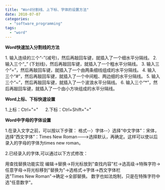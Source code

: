 ```yaml
---
title: "Word分割线、上下标、字体的设置方法"
date: 2010-07-07
categories: 
  - "software_programming"
tags: 
  - "word"
---
```


**Word快速加入分割线的方法**

1\. 输入连续的三个“-”(减号)，然后再敲回车键，就插入了一个细水平分隔线。 2. 输入三个“\_” (下划线)，然后再敲回车键，就插入了一个粗水平分隔线。 3. 输入三个“=”，然后再敲回车键，就插入了一个由两条细线组成的水平分隔线。 4. 输入三个“#”，然后再敲回车键，就插入了一个中间粗、两边细的水平分隔线。 5. 输入三个“~”，然后再敲回车键，就插入了一个波浪水平分隔线。 6. 输入三个“\*”，然后再敲回车键，就插入了一个由小方块组成的水平分隔线。

**Word上标、下标快速设置**

1.上标：Ctrl+"="      2.下标：Ctrl+Shift+"="

**Word中字母的字体设置**

1.在录入文字之前，可以按以下步骤： 格式--〉字体--〉选择“中文字体”：宋体，选择“西文字体”：Times New Roman--->选择默认，再确定。这样可以使以后录入的字母的字体为times new roman。

2.已经录入的字体,可以通过以下方式修改：

用查找替换功能实现 编辑->替换->将光标放到"查找内容"栏->选高级->特殊字符->任意字母->将光标移到"替换为"->选格式->字体->西文字体栏选"Times New Roman"->确定->全部替换。 数字也如法炮制，只是在特殊字符中选"任意数字"。
